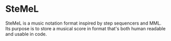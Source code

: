 # SteMeL

SteMeL is a music notation format inspired by step sequencers and MML. Its purpose is to 
store a musical score in format that's both human readable and usable in code.
